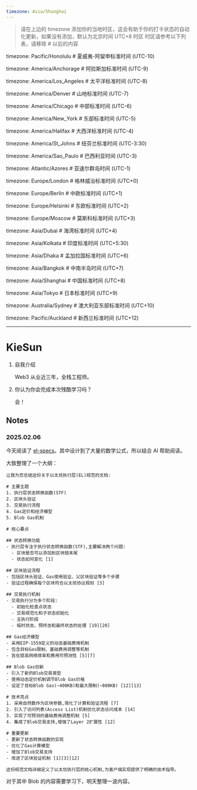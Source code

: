 ```yaml
---
timezone: Asia/Shanghai
---
```


> 请在上边的 timezone 添加你的当地时区，这会有助于你的打卡状态的自动化更新，如果没有添加，默认为北京时间 UTC+8 时区
> 时区请参考以下列表，请移除 # 以后的内容

timezone: Pacific/Honolulu # 夏威夷-阿留申标准时间 (UTC-10)

timezone: America/Anchorage # 阿拉斯加标准时间 (UTC-9)

timezone: America/Los_Angeles # 太平洋标准时间 (UTC-8)

timezone: America/Denver # 山地标准时间 (UTC-7)

timezone: America/Chicago # 中部标准时间 (UTC-6)

timezone: America/New_York # 东部标准时间 (UTC-5)

timezone: America/Halifax # 大西洋标准时间 (UTC-4)

timezone: America/St_Johns # 纽芬兰标准时间 (UTC-3:30)

timezone: America/Sao_Paulo # 巴西利亚时间 (UTC-3)

timezone: Atlantic/Azores # 亚速尔群岛时间 (UTC-1)

timezone: Europe/London # 格林威治标准时间 (UTC+0)

timezone: Europe/Berlin # 中欧标准时间 (UTC+1)

timezone: Europe/Helsinki # 东欧标准时间 (UTC+2)

timezone: Europe/Moscow # 莫斯科标准时间 (UTC+3)

timezone: Asia/Dubai # 海湾标准时间 (UTC+4)

timezone: Asia/Kolkata # 印度标准时间 (UTC+5:30)

timezone: Asia/Dhaka # 孟加拉国标准时间 (UTC+6)

timezone: Asia/Bangkok # 中南半岛时间 (UTC+7)

timezone: Asia/Shanghai # 中国标准时间 (UTC+8)

timezone: Asia/Tokyo # 日本标准时间 (UTC+9)

timezone: Australia/Sydney # 澳大利亚东部标准时间 (UTC+10)

timezone: Pacific/Auckland # 新西兰标准时间 (UTC+12)

---

# KieSun

1. 自我介绍

    Web3 从业近三年，全栈工程师。

2. 你认为你会完成本次残酷学习吗？

    会！

## Notes

<!-- Content_START -->

### 2025.02.06

今天阅读了 [el-specs](https://epf.wiki/#/wiki/EL/el-specs)。其中设计到了大量的数学公式，所以结合 AI 帮助阅读。

大致整理了一个大纲：

```
让我为您总结这份关于以太坊执行层(EL)规范的文档:

# 主要主题
1. 执行层状态转换函数(STF)
2. 区块头验证
3. 交易执行流程
4. Gas定价和经济模型
5. Blob Gas机制

# 核心要点

## 状态转换功能
- 执行层专注于执行状态转换函数(STF),主要解决两个问题:
  - 区块是否可以添加到区块链末尾
  - 状态如何变化 [1]

## 区块验证流程
- 包括区块头验证、Gas使用验证、父区块验证等多个步骤
- 验证过程确保每个区块符合以太坊协议规则 [3]

## 交易执行机制
- 交易执行分为多个阶段:
  - 初始化检查点状态
  - 交易规范化和子状态初始化
  - 主执行阶段
  - 临时状态、预终态和最终状态的处理 [19][20]

## Gas经济模型
- 采用EIP-1559定义的动态基础费用机制
- 包含目标Gas限制、基础费用调整等机制
- 旨在提高网络效率和费用可预测性 [5][7]

## Blob Gas创新
- 引入了新的Blob交易类型
- 使用动态定价机制调节Blob Gas价格
- 设定了目标Blob Gas(~400KB)和最大限制(~800KB) [12][13]

# 技术亮点
1. 采用自然数作为区块参数,简化了计算和验证流程 [7]
2. 引入了访问列表(Access List)机制优化状态访问成本 [14]
3. 实现了可预测的基础费用调整机制 [5]
4. 集成了Blob交易支持,增强了Layer 2扩展性 [12]

# 重要更新
- 更新了状态转换函数的实现
- 优化了Gas计算模型
- 增加了Blob交易支持
- 改进了区块验证机制 [1][3][12]

这份规范文档详细定义了以太坊执行层的核心机制,为客户端实现提供了明确的技术指导。
```

对于其中 Blob 的内容需要学习下，明天整理一波内容。

<!-- Content_END -->
